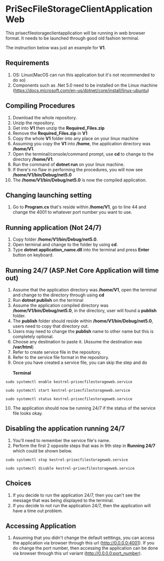 # PriSecFileStorageClientApplicationWeb
This prisecfilestorageclientapplication will be running in web browser
format. It needs to be launched through good old fashion terminal.

The instruction below was just an example for **V1**.

## Requirements
1. OS: Linux(MacOS can run this application but it's not recommended to do so)
2. Components such as .Net 5.0 need to be installed on the Linux machine (https://docs.microsoft.com/en-us/dotnet/core/install/linux-ubuntu)

## Compiling Procedures
1. Download the whole repository.
2. Unzip the repository.
3. Get into **V1** then unzip the **Required_Files.zip**
4. Remove the **Required_Files.zip** in **V1**
5. Copy the whole **V1** folder into any place on your linux machine
6. Assuming you copy the **V1** into **/home**, the application directory was **/home/V1**.
7. Open the terminal/console/command prompt, use **cd** to change to the directory **/home/V1**.
8. Run the command of **dotnet run** on your linux machine.
9. If there's no flaw in performing the procedures, you will now see **/home/V1/bin/Debug/net5.0**
10. The **/home/V1/bin/Debug/net5.0** is now the compiled application.

## Changing launching setting
1. Go to **Program.cs** that's reside within **/home/V1**, go to line 44 and change the 4001 to whatever port number you want to use.

## Running application (Not 24/7)
1. Copy folder **/home/V1/bin/Debug/net5.0**.
2. Open terminal and change to the folder by using **cd**.
3. Type **dotnet application_name.dll** into the terminal and press **Enter** button on keyboard.

## Running 24/7 (ASP.Net Core Application will time out)
1. Assume that the application directory was **/home/V1**, open the terminal and change to the directory through using **cd**
2. Run **dotnet publish** on the terminal
3. Assume the application compiled directory was **/home/V1/bin/Debug/net5.0**, in the directory, user will found a **publish** folder.
4. The **publish** folder should reside within **/home/V1/bin/Debug/net5.0**, users need to copy that directory out.
5. Users may need to change the **publish** name to other name but this is completely optional.
6. Choose any destination to paste it. (Assume the destination was **/var/html**)
7. Refer to create service file in the repository.
8. Refer to the service file format in the repository.
9. Once you have created a service file, you can skip the step and do\
\
**Terminal**
```
sudo systemctl enable kestrel-prisecfilestorageweb.service

sudo systemctl start kestrel-prisecfilestorageweb.service

sudo systemctl status kestrel-prisecfilestorageweb.service
```
10. The application should now be running 24/7 if the status of the service file looks okay.

## Disabling the application running 24/7
1. You'll need to remember the service file's name.
2. Perform the first 2 opposite steps that was in 9th step in **Running 24/7** which could be shown below.
```
sudo systemctl stop kestrel-prisecfilestorageweb.service

sudo systemctl disable kestrel-prisecfilestorageweb.service
```

## Choices
1. If you decide to run the application 24/7, then you can't see the message that was being displayed to the terminal.
2. If you decide to not run the application 24/7, then the application will have a time out problem.

## Accessing Application
1. Assuming that you didn't change the default setttings, you can access the application via browser through this url (http://0.0.0.0:4001). If you do change the port number, then accessing the application can be done via browser through this url variant (http://0.0.0.0:port_number).
